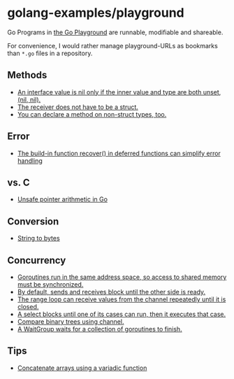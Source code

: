 # golang-examples/playground

Go Programs in [the Go Playground](https://play.golang.org) are runnable, modifiable and shareable.

For convenience, I would rather manage playground-URLs as bookmarks than `*.go` files in a repository.

## Methods

* [An interface value is nil only if the inner value and type are both unset, (nil, nil).](https://play.golang.org/p/QqOzGpJxRM)
* [The receiver does not have to be a struct.](https://play.golang.org/p/UeFA8-NAZp)
* [You can declare a method on non-struct types, too.](https://play.golang.org/p/i4B0g-Ud2qZ)

## Error

* [The build-in function recover() in deferred functions can simplify error handling](https://play.golang.org/p/xwaww7xe27)

## vs. C

* [Unsafe pointer arithmetic in Go](https://play.golang.org/p/MJOBqYs__u)

## Conversion

* [String to bytes](https://play.golang.org/p/_pr8lhj8Rp0)

## Concurrency

* [Goroutines run in the same address space, so access to shared memory must be synchronized.](https://play.golang.org/p/z5fMBo64wat)
* [By default, sends and receives block until the other side is ready.](https://play.golang.org/p/tRaL62FgepM)
* [The range loop can receive values from the channel repeatedly until it is closed.](https://play.golang.org/p/iS9JQ-c3EFe)
* [A select blocks until one of its cases can run, then it executes that case.](https://play.golang.org/p/unikzUz8NMk)
* [Compare binary trees using channel.](https://play.golang.org/p/kTI6c830EU9)
* [A WaitGroup waits for a collection of goroutines to finish.](https://play.golang.org/p/ISvMeimjs0K)

## Tips

* [Concatenate arrays using a variadic function](https://play.golang.org/p/b-9uWwaCsjy)

